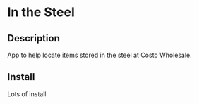 # In the Steel

## Description
App to help locate items stored in the steel at Costo Wholesale.

## Install
Lots of install